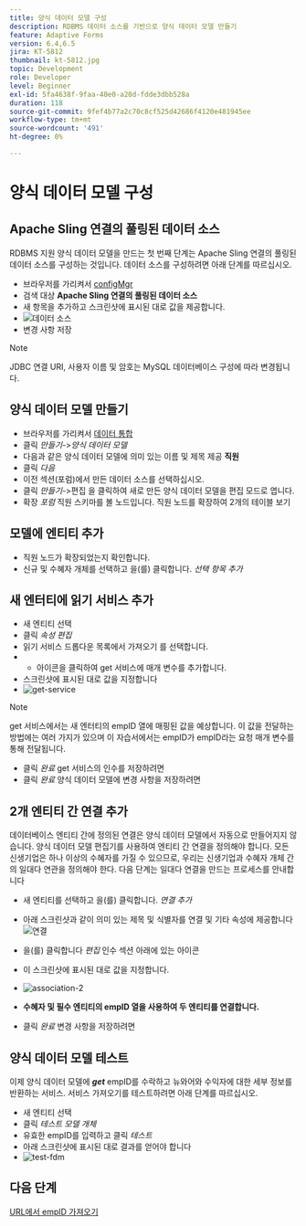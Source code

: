 ```yaml
---
title: 양식 데이터 모델 구성
description: RDBMS 데이터 소스를 기반으로 양식 데이터 모델 만들기
feature: Adaptive Forms
version: 6.4,6.5
jira: KT-5812
thumbnail: kt-5812.jpg
topic: Development
role: Developer
level: Beginner
exl-id: 5fa4638f-9faa-40e0-a20d-fdde3dbb528a
duration: 118
source-git-commit: 9fef4b77a2c70c8cf525d42686f4120e481945ee
workflow-type: tm+mt
source-wordcount: '491'
ht-degree: 0%

---
```


# 양식 데이터 모델 구성

## Apache Sling 연결의 풀링된 데이터 소스

RDBMS 지원 양식 데이터 모델을 만드는 첫 번째 단계는 Apache Sling 연결의 풀링된 데이터 소스를 구성하는 것입니다. 데이터 소스를 구성하려면 아래 단계를 따르십시오.

* 브라우저를 가리켜서 [configMgr](http://localhost:4502/system/console/configMgr)
* 검색 대상 **Apache Sling 연결의 풀링된 데이터 소스**
* 새 항목을 추가하고 스크린샷에 표시된 대로 값을 제공합니다.
* ![데이터 소스](assets/data-source.png)
* 변경 사항 저장

>[!NOTE]
>JDBC 연결 URI, 사용자 이름 및 암호는 MySQL 데이터베이스 구성에 따라 변경됩니다.


## 양식 데이터 모델 만들기

* 브라우저를 가리켜서 [데이터 통합](http://localhost:4502/aem/forms.html/content/dam/formsanddocuments-fdm)
* 클릭 _만들기_->_양식 데이터 모델_
* 다음과 같은 양식 데이터 모델에 의미 있는 이름 및 제목 제공 **직원**
* 클릭 _다음_
* 이전 섹션(포럼)에서 만든 데이터 소스를 선택하십시오.
* 클릭 _만들기_->편집 을 클릭하여 새로 만든 양식 데이터 모델을 편집 모드로 엽니다.
* 확장 _포럼_ 직원 스키마를 볼 노드입니다. 직원 노드를 확장하여 2개의 테이블 보기

## 모델에 엔티티 추가

* 직원 노드가 확장되었는지 확인합니다.
* 신규 및 수혜자 개체를 선택하고 을(를) 클릭합니다. _선택 항목 추가_

## 새 엔터티에 읽기 서비스 추가

* 새 엔티티 선택
* 클릭 _속성 편집_
* 읽기 서비스 드롭다운 목록에서 가져오기 를 선택합니다.
* + 아이콘을 클릭하여 get 서비스에 매개 변수를 추가합니다.
* 스크린샷에 표시된 대로 값을 지정합니다
* ![get-service](assets/get-service.png)
>[!NOTE]
> get 서비스에서는 새 엔터티의 empID 열에 매핑된 값을 예상합니다. 이 값을 전달하는 방법에는 여러 가지가 있으며 이 자습서에서는 empID가 empID라는 요청 매개 변수를 통해 전달됩니다.
* 클릭 _완료_ get 서비스의 인수를 저장하려면
* 클릭 _완료_ 양식 데이터 모델에 변경 사항을 저장하려면

## 2개 엔티티 간 연결 추가

데이터베이스 엔티티 간에 정의된 연결은 양식 데이터 모델에서 자동으로 만들어지지 않습니다. 양식 데이터 모델 편집기를 사용하여 엔티티 간 연결을 정의해야 합니다. 모든 신생기업은 하나 이상의 수혜자를 가질 수 있으므로, 우리는 신생기업과 수혜자 개체 간의 일대다 연관을 정의해야 한다.
다음 단계는 일대다 연결을 만드는 프로세스를 안내합니다

* 새 엔티티를 선택하고 을(를) 클릭합니다. _연결 추가_
* 아래 스크린샷과 같이 의미 있는 제목 및 식별자를 연결 및 기타 속성에 제공합니다
  ![연결](assets/association-entities-1.png)

* 을(를) 클릭합니다 _편집_ 인수 섹션 아래에 있는 아이콘

* 이 스크린샷에 표시된 대로 값을 지정합니다.
* ![association-2](assets/association-entities.png)
* **수혜자 및 필수 엔티티의 empID 열을 사용하여 두 엔티티를 연결합니다.**
* 클릭 _완료_ 변경 사항을 저장하려면

## 양식 데이터 모델 테스트

이제 양식 데이터 모델에 **_get_** empID를 수락하고 뉴와어와 수익자에 대한 세부 정보를 반환하는 서비스. 서비스 가져오기를 테스트하려면 아래 단계를 따르십시오.

* 새 엔티티 선택
* 클릭 _테스트 모델 개체_
* 유효한 empID를 입력하고 클릭 _테스트_
* 아래 스크린샷에 표시된 대로 결과를 얻어야 합니다
* ![test-fdm](assets/test-form-data-model.png)

## 다음 단계

[URL에서 empID 가져오기](./get-request-parameter.md)
